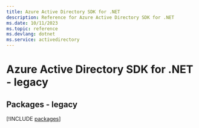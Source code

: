 ```yaml
---
title: Azure Active Directory SDK for .NET
description: Reference for Azure Active Directory SDK for .NET
ms.date: 10/11/2023
ms.topic: reference
ms.devlang: dotnet
ms.service: activedirectory
---
```

# Azure Active Directory SDK for .NET - legacy
## Packages - legacy
[!INCLUDE [packages](active-directory-index.md)]